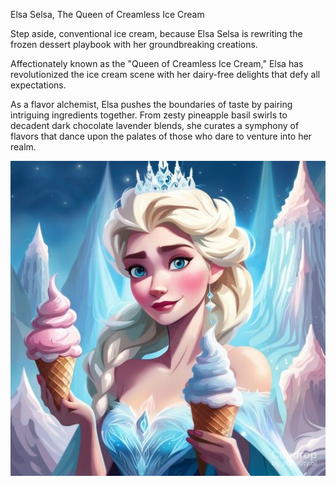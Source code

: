 Elsa Selsa, The Queen of Creamless Ice Cream

Step aside, conventional ice cream, because Elsa Selsa is rewriting the frozen dessert playbook with her groundbreaking creations. 

Affectionately known as the "Queen of Creamless Ice Cream," Elsa has revolutionized the ice cream scene with her dairy-free delights that defy all expectations.

As a flavor alchemist, Elsa pushes the boundaries of taste by pairing intriguing ingredients together. From zesty pineapple basil swirls to decadent dark chocolate lavender blends, 
she curates a symphony of flavors that dance upon the palates of those who dare to venture into her realm.

![elsa-selsa-photo](../Photos/elsa-selsa.jpg)

